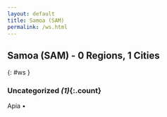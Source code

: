 ```yaml
---
layout: default
title: Samoa (SAM)
permalink: /ws.html
---
```



## Samoa (SAM) - 0 Regions, 1 Cities
{: #ws }





### Uncategorized _(1)_{:.count}


Apia  •


 
